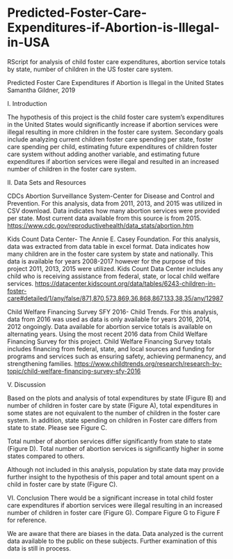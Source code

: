 # Predicted-Foster-Care-Expenditures-if-Abortion-is-Illegal-in-USA
RScript for analysis of child foster care expenditures, abortion service totals by state, number of children in the US foster care system.


Predicted Foster Care Expenditures if Abortion is Illegal in the United States
Samantha Gildner, 2019


I. Introduction

The hypothesis of this project is the child foster care system’s expenditures in the United States would significantly increase 
if abortion services were illegal resulting in more children in the foster care system. Secondary goals include analyzing current 
children foster care spending per state, foster care spending per child, estimating future expenditures of children foster care system 
without adding another variable, and estimating future expenditures if abortion services were illegal and resulted in an increased number 
of children in the foster care system.


II. Data Sets and Resources

CDCs Abortion Surveillance System-Center for Disease and Control and Prevention. For this analysis, data from 2011, 2013, and 2015 was 
utilized in CSV download. Data indicates how many abortion services were provided per state. Most current data available from this source 
is from 2015. https://www.cdc.gov/reproductivehealth/data_stats/abortion.htm

Kids Count Data Center- The Annie E. Casey Foundation. For this analysis, data was extracted from data table in excel format. Data 
indicates how many children are in the foster care system by state and nationally. This data is available for years 2008-2017 however for 
the purpose of this project 2011, 2013, 2015 were utilized. Kids Count Data Center includes any child who is receiving assistance from 
federal, state, or local child welfare services. 
https://datacenter.kidscount.org/data/tables/6243-children-in-foster-care#detailed/1/any/false/871,870,573,869,36,868,867,133,38,35/any/12987

Child Welfare Financing Survey SFY 2016- Child Trends. For this analysis, data from 2016 was used as data is only available for years 
2016, 2014, 2012 ongoingly. Data available for abortion service totals is available on alternating years. Using the most recent 2016 data
from Child Welfare Financing Survey for this project. Child Welfare Financing Survey totals includes financing from federal, state, and 
local sources and funding for programs and services such as ensuring safety, achieving permanency, and strengthening families.
https://www.childtrends.org/research/research-by-topic/child-welfare-financing-survey-sfy-2016


V. Discussion

Based on the plots and analysis of total expenditures by state (Figure B) and number of children in foster care by state (Figure A), 
total expenditures in some states are not equivalent to the number of children in the foster care system. In addition, state spending on
children in Foster care differs from state to state. Please see Figure C.

Total number of abortion services differ significantly from state to state (Figure D). Total number of abortion services is significantly
higher in some states compared to others. 

Although not included in this analysis, population by state data may provide further insight to the hypothesis of this paper and total 
amount spent on a child in foster care by state (Figure C). 


VI. Conclusion
There would be a significant increase in total child foster care expenditures if abortion services were illegal resulting in an increased number of children in foster care (Figure G). Compare Figure G to Figure F for reference.

We are aware that there are biases in the data. Data analyzed is the current data available to the public on these subjects. Further 
examination of this data is still in process.  

